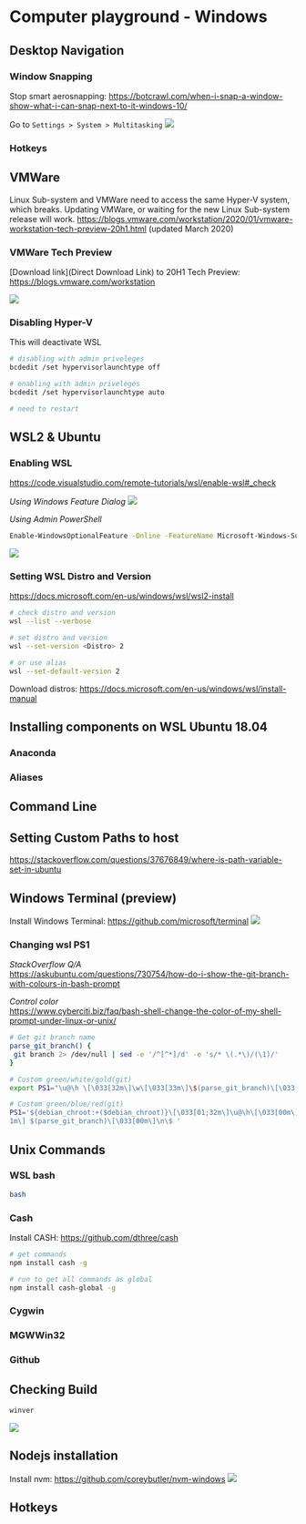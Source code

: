 # Computer playground - Windows

<!-- ----------------------------------------------------------------------- -->
<!-- Desktop Notes -->
<!-- ----------------------------------------------------------------------- -->
## Desktop Navigation

### Window Snapping
Stop smart aerosnapping: https://botcrawl.com/when-i-snap-a-window-show-what-i-can-snap-next-to-it-windows-10/

Go to `Settings > System > Multitasking`
![](https://botcrawl.com/wp-content/uploads/2015/07/When-I-snap-a-window-show-what-I-can-snap-next-to-it-Windows-10.png)

### Hotkeys

<!-- ----------------------------------------------------------------------- -->
<!-- Virtual Machines -->
<!-- ----------------------------------------------------------------------- -->
## VMWare
Linux Sub-system and VMWare need to access the same Hyper-V system, which breaks.
Updating VMWare, or waiting for the new Linux Sub-system release will work.
https://blogs.vmware.com/workstation/2020/01/vmware-workstation-tech-preview-20h1.html (updated March 2020)

### VMWare Tech Preview
[Download link](Direct Download Link) to 20H1 Tech Preview: https://blogs.vmware.com/workstation

![](https://578202.smushcdn.com/777453/wp-content/uploads/2020/01/The-new-Tech-Preview-user-interface.png?lossy=1&strip=1&webp=1)

### Disabling Hyper-V
This will deactivate WSL

```bash
# disabling with admin priveleges
bcdedit /set hypervisorlaunchtype off

# enabling with admin priveleges
bcdedit /set hypervisorlaunchtype auto

# need to restart
```

<!-- ----------------------------------------------------------------------- -->
<!-- WSL Linux Subsystem -->
<!-- ----------------------------------------------------------------------- -->
## WSL2 & Ubuntu

### Enabling WSL
https://code.visualstudio.com/remote-tutorials/wsl/enable-wsl#_check

_Using Windows Feature Dialog_
![](https://code.visualstudio.com/assets/remote-tutorials/wsl/windows-features.png)

_Using Admin PowerShell_
```bash
Enable-WindowsOptionalFeature -Online -FeatureName Microsoft-Windows-Subsystem-Linux
```
![](https://code.visualstudio.com/assets/remote-tutorials/wsl/powershell-output.png)

### Setting WSL Distro and Version
https://docs.microsoft.com/en-us/windows/wsl/wsl2-install

```bash
# check distro and version
wsl --list --verbose

# set distro and version
wsl --set-version <Distro> 2

# or use alias
wsl --set-default-version 2
```

Download distros: https://docs.microsoft.com/en-us/windows/wsl/install-manual

## Installing components on WSL Ubuntu 18.04

### Anaconda

### Aliases

## Command Line

## Setting Custom Paths to host
https://stackoverflow.com/questions/37676849/where-is-path-variable-set-in-ubuntu


<!-- ----------------------------------------------------------------------- -->
<!-- Command Prompt -->
<!-- ----------------------------------------------------------------------- -->

<!-- ----------------------------------------------------------------------- -->
<!-- Command Line Tools -->
<!-- ----------------------------------------------------------------------- -->
## Windows Terminal (preview)
Install Windows Terminal: https://github.com/microsoft/terminal
![](https://i0.wp.com/www.onmsft.com/wp-content/uploads/2019/06/Windows-Terminal-Microsoft-Promo.png?fit=1365%2C768&ssl=1)


### Changing wsl PS1
_StackOverflow Q/A_ <br>
https://askubuntu.com/questions/730754/how-do-i-show-the-git-branch-with-colours-in-bash-prompt

_Control color_ <br>
https://www.cyberciti.biz/faq/bash-shell-change-the-color-of-my-shell-prompt-under-linux-or-unix/

```bash
# Get git branch name
parse_git_branch() {
 git branch 2> /dev/null | sed -e '/^[^*]/d' -e 's/* \(.*\)/(\1)/'
}

# Custom green/white/gold(git)
export PS1="\u@\h \[\033[32m\]\w\[\033[33m\]\$(parse_git_branch)\[\033[00m\] $ "

# Custom green/blue/red(git)
PS1='${debian_chroot:+($debian_chroot)}\[\033[01;32m\]\u@\h\[\033[00m\]:\[\033[01;34m\]\w\[\033[01;3
1m\] $(parse_git_branch)\[\033[00m\]\n\$ '
```

## Unix Commands

### WSL bash
```bash
bash
```

### Cash
Install CASH: https://github.com/dthree/cash

```bash
# get commands
npm install cash -g

# run to get all commands as global
npm install cash-global -g
```

### Cygwin

### MGWWin32

### Github

## Checking Build
```cmd
winver
```

![](https://support.techsmith.com/hc/article_attachments/115002725732/2017-10-11_8-39-12.png)

## Nodejs installation
Install nvm: https://github.com/coreybutler/nvm-windows
![](https://camo.githubusercontent.com/7a297909471d50f1a8afc353ecb5a07f9eb54e83/687474703a2f2f692e696d6775722e636f6d2f424e6c636269342e706e67)

## Hotkeys
